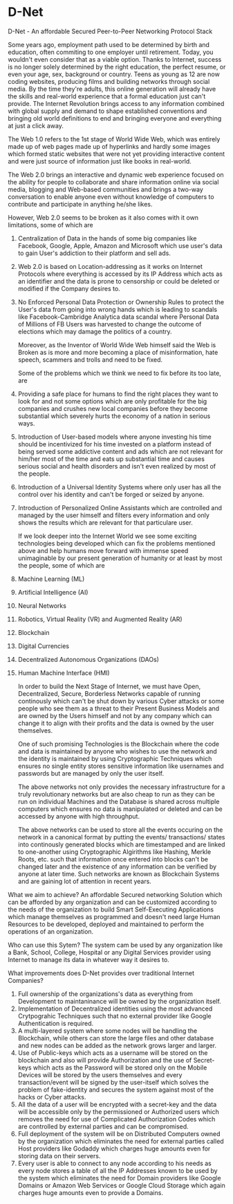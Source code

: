 # D-Net
D-Net - An affordable Secured Peer-to-Peer Networking Protocol Stack

   Some years ago, employment path used to be determined by birth and education, often commiting to one employer until retirement. Today, you wouldn't  even consider that as a viable option. Thanks to Internet, success is no longer solely determined by the right education, the perfect resume, or even your age, sex, background or country. Teens as young as 12 are now coding websites, producing films and building networks through social media. By the time they're adults, this online generation will already have the skills and real-world experience that a formal education just can't provide. The Internet Revolution brings access to any information combined with global supply and demand to shape established conventions and bringing old world definitions to end and bringing everyone and everything at just a click away. 

   The Web 1.0 refers to the 1st stage of World Wide Web, which was entirely made up of web pages made up of hyperlinks and hardly some images which formed static websites that were not yet providing interactive content and were just source of information just like books in real-world.

   The Web 2.0 brings an interactive and dynamic web experience focused on the ability for people to collaborate and share information online via social media, blogging and Web-based communities and brings a two-way conversation to enable anyone even without knowledge of computers to contribute and participate in anything he/she likes. 

   However, Web 2.0 seems to be broken as it also comes with it own limitations, some of which are
1. Centralization of Data in the hands of some big companies like Facebook, Google, Apple, Amazon and Microsoft which use user's data to gain User's addiction to their platform and sell ads.
2. Web 2.0 is based on Location-addressing as it works on Internet Protocols where everything is accessed by its IP Address which acts as an identifier and the data is prone to censorship or could be deleted or modified if the Company desires to.
3. No Enforced Personal Data Protection or Ownership Rules to protect the User's data from going into wrong hands which is leading to scandals like  Facebook-Cambridge Analytica data scandal where Personal Data of Millions of FB Users was harvested to change the outcome of elections which may damage the politics of a country.

   Moreover, as the Inventor of World Wide Web himself said the Web is Broken as is more and more becoming a place of misinformation, hate speech, scammers and trolls and need to be fixed.

   Some of the problems which we think we need to fix before its too late, are
1. Providing a safe place for humans to find the right places they want to look for and not some options which are only profitable for the big companies and crushes new local companies before they  become substantial which severely hurts the economy of a nation in serious ways.
2. Introduction of User-based models where anyone investing his time should be incentivized for his time invested on a platform instead of being served some addictive content and ads which are not relevant for him/her most of the time and eats up substantial time and causes serious social and health disorders and isn't even realized by most of the people. 
3. Introduction of a Universal Identity Systems where only user has all the control over his identity and can't be forged or seized by anyone.
4. Introduction of Personalized Online Assistants which are controlled and managed by the user himself and filters every information and only shows the results which are relevant for that particulare user. 

   If we look deeper into the Internet World we see some exciting technologies being developed which can fix the problems mentioned above and help humans move forward with immense speed unimaginable by our present generation of humanity or at least by most the people, some of which are
1. Machine Learning (ML)
2. Artificial Intelligence (AI)
3. Neural Networks
4. Robotics, Virtual Reality (VR) and Augmented Reality (AR)
5. Blockchain
6. Digital Currencies 
7. Decentralized Autonomous Organizations (DAOs) 
8. Human Machine Interface (HMI)

   In order to build the Next Stage of Internet, we must have Open, Decentralized, Secure, Borderless Networks capable of running continously which can't be shut down by various Cyber attacks or some people who see them as a threat to their Present Business Models and are owned by the Users himself and not by any company which can change it to align with their profits and the data is owned by the user themselves.
	
   One of such promising Technologies is the Blockchain where the code and data is maintained by anyone who wishes to use the network and the identity is maintained by using Cryptographic Techniques which ensures no single entity stores sensitive information like usernames and passwords but are managed by only the user itself.

   The above networks not only provides the necessary infrastructure for a truly revolutionary networks but are also cheap to run as they can be run on individual Machines and the Database is shared across multiple computers which ensures no data is manipulated or deleted and can be accessed by anyone with high throughput.

   The above networks can be used to store all the events occuring on the network in a canonical format by putting the events/ transactions/ states into continously generated blocks which are timestamped and are linked to one-another using Cryptographic Algirithms like Hashing, Merkle Roots, etc. such that information once entered into blocks can't be changed later and the existence of any information can be verified by anyone at later time. Such networks are known as Blockchain Systems and are gaining lot of attention in recent years.  

What we aim to achieve?
   An affordable Secured networking Solution which can be afforded by any organization and can be customized according to the needs of the organization to build Smart Self-Executing Applications which manage themselves as programmed and doesn't need large Human Resources to be developed, deployed and maintained to perform the operations of an organization.

Who can use this Sytem?
   The system cam be used by any organization like a Bank, School, College, Hospital or any Digital Services provider using Internet to manage its data in whatever way it desires to.

What improvements does D-Net provides over traditional Internet Companies?
1. Full ownership of the organizations's data as everything from Development to maintaninance will be owned by the organization itself.
2. Implementation of Decentralized identities using the most advanced Crytpograhic Techniques such that no external provider like Google Authentication is required.
3. A multi-layered system where some nodes will be handling the Blockchain, while others can store the large files and other database and new nodes can be added as the network grows larger and larger. 
4. Use of Public-keys which acts as a username will be stored on the blockchain and also will provide Authorization and the use of Secret-keys which acts as the Password will be stored only on the Mobile Devices will be stored by the users themselves and every transaction/event will be signed by the user-itself which solves the problem of fake-identity and secures the system against most of the hacks or Cyber attacks.
5. All the data of a user will be encrypted with a secret-key and the data will be accessible only by the permissioned or Authorized users which removes the need for use of Complicated Authorization Codes which are controlled by external parties and can be compromised.
6. Full deployment of the system will be on Distributed Computers owned by the organization which eliminates the need for external parties called Host providers like Godaddy which charges huge amounts even for storing data on their servers.
7. Every user is able to connect to any node according to his needs as every node stores a table of all the IP Addresses known to be used by the system which eliminates the need for Domain providers like Google Domains or Amazon Web Services or Google Cloud Storage which again charges huge amounts even to provide a Domains.
